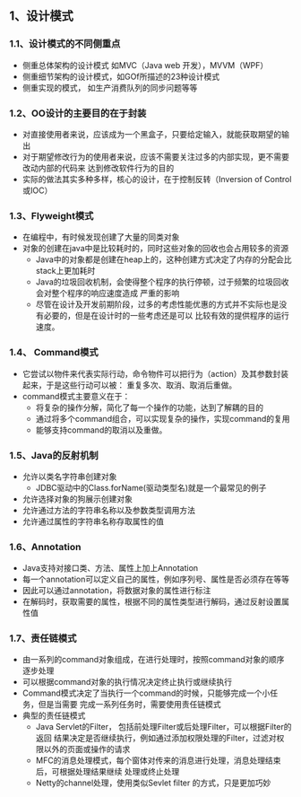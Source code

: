 ## 1、设计模式
### 1.1、设计模式的不同侧重点
- 侧重总体架构的设计模式 如MVC（Java web 开发），MVVM（WPF）
- 侧重细节架构的设计模式，如GOf所描述的23种设计模式
- 侧重实现的模式， 如生产消费队列的同步问题等等

### 1.2、OO设计的主要目的在于封装
- 对直接使用者来说，应该成为一个黑盒子，只要给定输入，就能获取期望的输出
- 对于期望修改行为的使用者来说，应该不需要关注过多的内部实现，更不需要改动内部的代码来
达到修改软件行为的目的
- 实际的做法其实多种多样，核心的设计，在于控制反转（Inversion of Control 或IOC）

### 1.3、Flyweight模式
- 在编程中，有时候发现创建了大量的同类对象
- 对象的创建在java中是比较耗时的，同时这些对象的回收也会占用较多的资源
    - Java中的对象都是创建在heap上的，这种创建方式决定了内存的分配会比
    stack上更加耗时
    - Java的垃圾回收机制，会使得整个程序的执行停顿，过于频繁的垃圾回收会对整个程序的响应速度造成
    严重的影响
    - 尽管在设计及开发前期阶段，过多的考虑性能优惠的方式并不实际也是没有必要的，但是在设计时的一些考虑还是可以
    比较有效的提供程序的运行速度。
### 1.4、 Command模式
- 它尝试以物件来代表实际行动，命令物件可以把行为（action）及其参数封装起来，于是这些行动可以被：
重复多次、取消、取消后重做。
- command模式主要意义在于：
    - 将复杂的操作分解，简化了每一个操作的功能，达到了解耦的目的
    - 通过将多个command组合，可以实现复杂的操作，实现command的复用
    - 能够支持command的取消以及重做。
### 1.5、Java的反射机制
- 允许以类名字符串创建对象
    - JDBC驱动中的Class.forName(驱动类型名)就是一个最常见的例子
- 允许选择对象的狗展示创建对象
- 允许通过方法的字符串名称以及参数类型调用方法
- 允许通过属性的字符串名称存取属性的值

### 1.6、Annotation
- Java支持对接口类、方法、属性上加上Annotation
- 每一个annotation可以定义自己的属性，例如序列号、属性是否必须存在等等
- 因此可以通过annotation，将数据对象的属性进行标注
- 在解码时，获取需要的属性，根据不同的属性类型进行解码，通过反射设置属性值
### 1.7、责任链模式
- 由一系列的command对象组成，在进行处理时，按照command对象的顺序逐步处理
- 可以根据command对象的执行情况决定终止执行或继续执行
- Command模式决定了当执行一个command的时候，只能够完成一个小任务，但是当需要
完成一系列任务时，需要使用责任链模式
- 典型的责任链模式
    - Java Servlet的Filter， 包括前处理Filter或后处理Filter，可以根据Filter的返回
    结果决定是否继续执行，例如通过添加权限处理的Filter，过滤对权限以外的页面或操作的请求
    - MFC的消息处理模式，每个窗体对传来的消息进行处理，消息处理结束后，可根据处理结果继续
    处理或终止处理
    - Netty的channel处理，使用类似Sevlet filter 的方式，只是更加巧妙